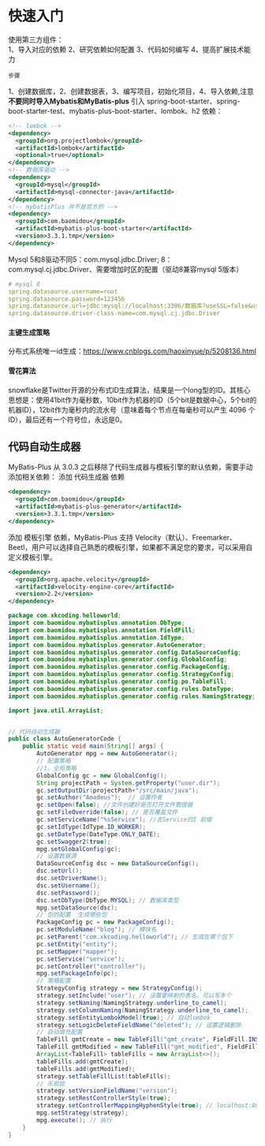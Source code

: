 # 快速入门
使用第三方组件：<br>
1、导入对应的依赖
2、研究依赖如何配置
3、代码如何编写
4、提高扩展技术能力<br>
```
步骤
```
1、创建数据库，2、创建数据表，3、编写项目，初始化项目，4、导入依赖,注意**不要同时导入Mybatis和MyBatis-plus**
引入 spring-boot-starter、spring-boot-starter-test、mybatis-plus-boot-starter、lombok、h2 依赖：
```xml
<!-- lombok -->
<dependency>
  <groupId>org.projectlombok</groupId>
  <artifactId>lombok</artifactId>
  <optional>true</optional>
</dependency>
<!-- 数据库驱动 -->
<dependency>
  <groupId>mysql</groupId>
  <artifactId>mysql-connector-java</artifactId>
</dependency>
<!-- mybatisPlus 并不是官方的 -->
<dependency>
  <groupId>com.baomidou</groupId>
  <artifactId>mybatis-plus-boot-starter</artifactId>
  <version>3.3.1.tmp</version>
</dependency>
```
Mysql 5和8驱动不同5：com.mysql.jdbc.Driver;
8：com.mysql.cj.jdbc.Driver、需要增加时区的配置（驱动8兼容mysql 5版本）
``` yml
# mysql 8
spring.datasource.username=root
spring.datasource.password=123456
spring.datasource.url=jdbc:mysql://localhost:3306/数据库?useSSL=false&useUnicode=true&characterEncoding=utf-8&serverTimezone=GMT%2B8
spring.datasource.driver-class-name=com.mysql.cj.jdbc.Driver

```
#### 主键生成策略
分布式系统唯一id生成：https://www.cnblogs.com/haoxinyue/p/5208136.html
#### 雪花算法
snowflake是Twitter开源的分布式ID生成算法，结果是一个long型的ID。其核心思想是：使用41bit作为毫秒数，10bit作为机器的ID（5个bit是数据中心，5个bit的机器ID），12bit作为毫秒内的流水号（意味着每个节点在每毫秒可以产生 4096 个 ID），最后还有一个符号位，永远是0。

## 代码自动生成器
MyBatis-Plus 从 3.0.3 之后移除了代码生成器与模板引擎的默认依赖，需要手动添加相关依赖：
添加 代码生成器 依赖
```xml
<dependency>
  <groupId>com.baomidou</groupId>
  <artifactId>mybatis-plus-generator</artifactId>
  <version>3.3.1.tmp</version>
</dependency>
```
添加 模板引擎 依赖，MyBatis-Plus 支持 Velocity（默认）、Freemarker、Beetl，用户可以选择自己熟悉的模板引擎，如果都不满足您的要求，可以采用自定义模板引擎。
```xml
<dependency>
  <groupId>org.apache.velocity</groupId>
  <artifactId>velocity-engine-core</artifactId>
  <version>2.2</version>
</dependency>
```

```java
package com.xkcoding.helloworld;
import com.baomidou.mybatisplus.annotation.DbType;
import com.baomidou.mybatisplus.annotation.FieldFill;
import com.baomidou.mybatisplus.annotation.IdType;
import com.baomidou.mybatisplus.generator.AutoGenerator;
import com.baomidou.mybatisplus.generator.config.DataSourceConfig;
import com.baomidou.mybatisplus.generator.config.GlobalConfig;
import com.baomidou.mybatisplus.generator.config.PackageConfig;
import com.baomidou.mybatisplus.generator.config.StrategyConfig;
import com.baomidou.mybatisplus.generator.config.po.TableFill;
import com.baomidou.mybatisplus.generator.config.rules.DateType;
import com.baomidou.mybatisplus.generator.config.rules.NamingStrategy;

import java.util.ArrayList;


// 代码自动生成器
public class AutoGeneratorCode {
    public static void main(String[] args) {
        AutoGenerator mpg = new AutoGenerator();
        // 配置策略
        //1、全局策略
        GlobalConfig gc = new GlobalConfig();
        String projectPath = System.getProperty("user.dir");
        gc.setOutputDir(projectPath+"/src/main/java");
        gc.setAuthor("Amadeus");  // 设置作者
        gc.setOpen(false); //文件创建好是否打开文件管理器
        gc.setFileOverride(false); // 是否覆盖文件
        gc.setServiceName("%sService"); //去Service的I 前缀
        gc.setIdType(IdType.ID_WORKER);
        gc.setDateType(DateType.ONLY_DATE);
        gc.setSwagger2(true);
        mpg.setGlobalConfig(gc);
        // 设置数据源
        DataSourceConfig dsc = new DataSourceConfig();
        dsc.setUrl();
        dsc.setDriverName();
        dsc.setUsername();
        dsc.setPassword();
        dsc.setDbType(DbType.MYSQL); // 数据库类型
        mpg.setDataSource(dsc);
        // 包的配置  生成哪些包
        PackageConfig pc = new PackageConfig();
        pc.setModuleName("blog"); // 模块名
        pc.setParent("com.xkcoding.helloworld"); // 生成在哪个包下
        pc.setEntity("entity");
        pc.setMapper("mapper");
        pc.setService("service");
        pc.setController("controller");
        mpg.setPackageInfo(pc);
        // 策略配置
        StrategyConfig strategy = new StrategyConfig();
        strategy.setInclude("user"); // 设置要映射的表名，可以写多个
        strategy.setNaming(NamingStrategy.underline_to_camel);
        strategy.setColumnNaming(NamingStrategy.underline_to_camel);
        strategy.setEntityLombokModel(true); // 自动lombok
        strategy.setLogicDeleteFieldName("deleted"); // 设置逻辑删除
        // 自动填充配置
        TableFill gmtCreate = new TableFill("gmt_create", FieldFill.INSERT);
        TableFill gmtModified = new TableFill("gmt_modified", FieldFill.INSERT_UPDATE);
        ArrayList<TableFill> tableFills = new ArrayList<>();
        tableFills.add(gmtCreate);
        tableFills.add(gmtModified);
        strategy.setTableFillList(tableFills);
        // 乐观锁
        strategy.setVersionFieldName("version");
        strategy.setRestControllerStyle(true);
        strategy.setControllerMappingHyphenStyle(true); // localhost:8080/hello_id_2
        mpg.setStrategy(strategy);
        mpg.execute(); // 执行
    }
}

```
